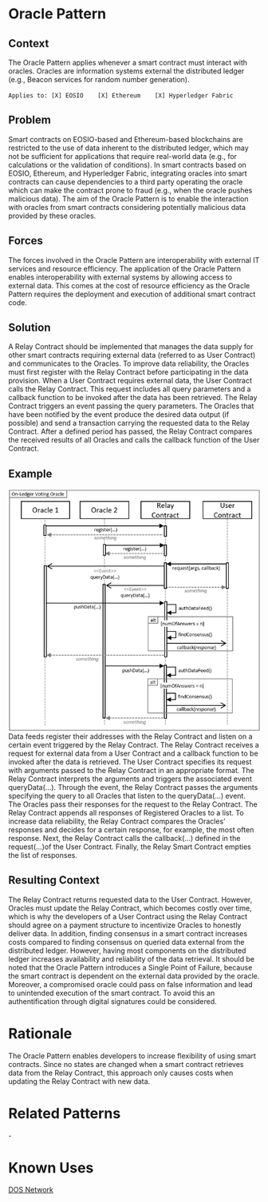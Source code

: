 # Oracle Pattern
## Context
The Oracle Pattern applies whenever a smart contract must interact with oracles. Oracles are information systems external the distributed ledger (e.g., Beacon services for random number generation).

``Applies to: [X] EOSIO    [X] Ethereum    [X] Hyperledger Fabric``
## Problem
Smart contracts on EOSIO-based and Ethereum-based blockchains are restricted to the use of data inherent to the distributed ledger, which may not be sufficient for applications that require real-world data (e.g., for calculations or the validation of conditions). In smart contracts based on EOSIO, Ethereum, and Hyperledger Fabric, integrating oracles into smart contracts can cause dependencies to a third party operating the oracle which can make the contract prone to fraud (e.g., when the oracle pushes malicious data). The aim of the Oracle Pattern is to enable the interaction with oracles from smart contracts considering potentially malicious data provided by these oracles.

## Forces
The forces involved in the Oracle Pattern are interoperability with external IT services and resource efficiency. The application of the Oracle Pattern enables interoperability with external systems by allowing access to external data. This comes at the cost of resource efficiency as the Oracle Pattern requires the deployment and execution of additional smart contract code. 

## Solution
A Relay Contract should be implemented that manages the data supply for other smart contracts requiring external data (referred to as User Contract) and communicates to the Oracles. To improve data reliability, the Oracles must first register with the Relay Contract before participating in the data provision. When a User Contract requires external data, the User Contract calls the Relay Contract. This request includes all query parameters and a callback function to be invoked after the data has been retrieved. The Relay Contract triggers an event passing the query parameters. The Oracles that have been notified by the event produce the desired data output (if possible) and send a transaction carrying the requested data to the Relay Contract. After a defined period has passed, the Relay Contract compares the received results of all Oracles and calls the callback function of the User Contract.

## Example
![Oracle](Oracle%20Pattern%20-%20On-Ledger%20Voting%20Oracle.png)  
Data feeds register their addresses with the Relay Contract and listen on a certain event triggered by the Relay Contract. The Relay Contract receives a request for external data from a User Contract and a callback function to be invoked after the data is retrieved. The User Contract specifies its request with arguments passed to the Relay Contract in an appropriate format. The Relay Contract interprets the arguments and triggers the associated event queryData(…). Through the event, the Relay Contract passes the arguments specifying the query to all Oracles that listen to the queryData(…) event. The Oracles pass their responses for the request to the Relay Contract. The Relay Contract appends all responses of Registered Oracles to a list. To increase data reliability, the Relay Contract compares the Oracles’ responses and decides for a certain response, for example, the most often response. Next, the Relay Contract calls the callback(…) defined in the request(…)of the User Contract. Finally, the Relay Smart Contract empties the list of responses.

## Resulting Context
The Relay Contract returns requested data to the User Contract. However, Oracles must update the Relay Contract, which becomes costly over time, which is why the developers of a User Contract using the Relay Contract should agree on a payment structure to incentivize Oracles to honestly deliver data. In addition, finding consensus in a smart contract increases costs compared to finding consensus on queried data external from the distributed ledger. However, having most components on the distributed ledger increases availability and reliability of the data retrieval. It should be noted that the Oracle Pattern introduces a Single Point of Failure, because the smart contract is dependent on the external data provided by the oracle. Moreover, a compromised oracle could pass on false information and lead to unintended execution of the smart contract. To avoid this an authentification through digital signatures could be considered.

# Rationale
The Oracle Pattern enables developers to increase flexibility of using smart contracts. Since no states are changed when a smart contract retrieves data from the Relay Contract, this approach only causes costs when updating the Relay Contract with new data.

# Related Patterns
\-
# Known Uses
[DOS Network](https://drive.google.com/file/d/1Ea1z8hBaf3VkrR3nXG5jQHoXgHnN_3sx/view)
